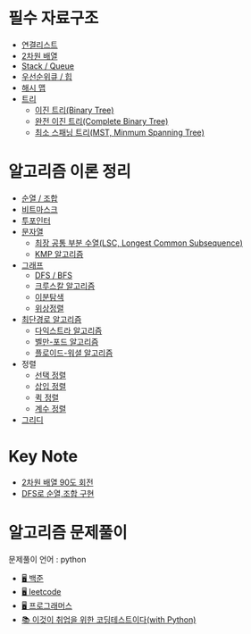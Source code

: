 # 필수 자료구조
* [연결리스트](note/dataStructure/linked_list.md)
* [2차원 배열](note/dataStructure/2dm_list.md)
* [Stack / Queue](note/dataStructure/stack_queue.md)
* [우선순위큐 / 힙](note/dataStructure/queue_heap.md)
* [해시 맵](note/dataStructure/hash_map.md)
* [트리](note/dataStructure/tree.md)
    * [이진 트리(Binary Tree)](note/dataStructure/binary_tree.md)
    * [완전 이진 트리(Complete Binary Tree)](note/dataStructure/complete_binary_tree.md)
    * [최소 스패닝 트리(MST, Minmum Spanning Tree)](note/dataStructure/msp.md)

# 알고리즘 이론 정리
* [순열 / 조합]()
* [비트마스크]()
* [투포인터]()
* [문자열]()
    * [최장 공통 부분 수열(LSC, Longest Common Subsequence)]()
    * [KMP 알고리즘]()
* [그래프]()
    * [DFS / BFS](note/algorithm/DFS_BFS.md)
    * [크루스칼 알고리즘]()
    * [이분탐색]()
    * [위상정렬]()
* [최단경로 알고리즘]()
    * [다익스트라 알고리즘]()
    * [벨만-포드 알고리즘]()
    * [플로이드-워셜 알고리즘]()
* 정렬
    * [선택 정렬]()
    * [삽입 정렬]()
    * [퀵 정렬]()
    * [계수 정렬]()
* [그리디](/note/algorithm/greedy.md)

# Key Note
* [2차원 배열 90도 회전](note/keyNote/rotateMatrix.md)
* [DFS로 순열,조합 구현](note/keyNote/dfsPerCombi.md)

# 알고리즘 문제풀이
문제풀이 언어 : python
* [🖥 백준](exercise/baekjoon)
* [🖥 leetcode](exercise/leetcode)
* [🖥 프로그래머스](exercise/programmers)
* [📚 이것이 취업을 위한 코딩테스트이다(with Python)](https://github.com/SeeunChoi1/python-for-coding-test)